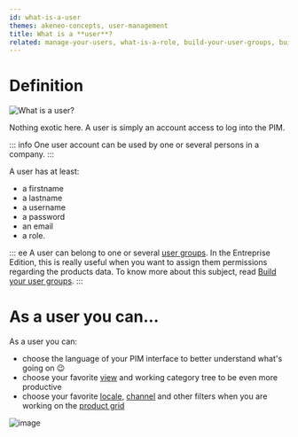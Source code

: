 ```yaml
---
id: what-is-a-user
themes: akeneo-concepts, user-management
title: What is a **user**?
related: manage-your-users, what-is-a-role, build-your-user-groups, build-your-user-roles
---
```


# Definition

![What is a user?](../img/What-is-a-user.svg)

Nothing exotic here. A user is simply an account access to log into the PIM.

::: info
One user account can be used by one or several persons in a company.
:::

A user has at least:
 - a firstname
 - a lastname
 - a username
 - a password
 - an email
 - a role.

::: ee
A user can belong to one or several [user groups](what-is-a-user-group.html). In the Entreprise Edition, this is really useful when you want to assign them permissions regarding the products data. To know more about this subject, read [Build your user groups](build-your-user-groups.html).
:::

# As a user you can...

As a user you can:
 - choose the language of your PIM interface to better understand what's going on :wink:
 - choose your favorite [view](manage-your-views.html) and working category tree to be even more productive
 - choose your favorite [locale](what-is-a-locale.html), [channel](what-is-a-channel.html) and other filters when you are working on the [product grid](products-grid.html)

![image](../img/System_users_Profil.png)
